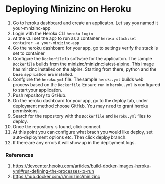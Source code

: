 # Deploying Minizinc on Heroku

1. Go to heroku dashboard and create an applicaton. Let say you named it your-minizinc-app
2. Login with the Heroku CLI <code>heroku login</code>
3. At the CLI set the app to run as a container <code>heroku stack:set container -a your-minizinc-app</code>
4. Go the heroku dashboard for your app, go to settings verify the stack is set to container
5. Configure the <code>Dockerfile</code> to software for the applicaiton. The sample <code>Dockerfile</code> builds from the minizinc/minizinc:latest-alpine. This image has minzinc installed on the alpine. Starting from there, python and the base application are installed.
6. Confgiure the <code>heroku.yml</code> file. The sample <code>heroku.yml</code> builds web process based on the <code>Dockerfile</code>. Ensure <code>run</code> in <code>heroku.yml</code> is configured to start your application. 
7. Push repository to GitHub.
8. On the heroku dashboard for your app, go to the deploy tab, under deployment method choose GitHub. You may need to grant heroku permissions. 
9. Search for the repository with the  <code>Dockerfile</code> and <code>heroku.yml</code> files to deploy. 
10. Once the repository is found, click connect.
11. At this point you can configure what brach you would like deploy, set auto-deployment options etc. Then click deplpy branch.
12. If there are any errors it will show up in the deployment logs.




### References

1. https://devcenter.heroku.com/articles/build-docker-images-heroku-yml#run-defining-the-processes-to-run
2. https://hub.docker.com/r/minizinc/minizinc
